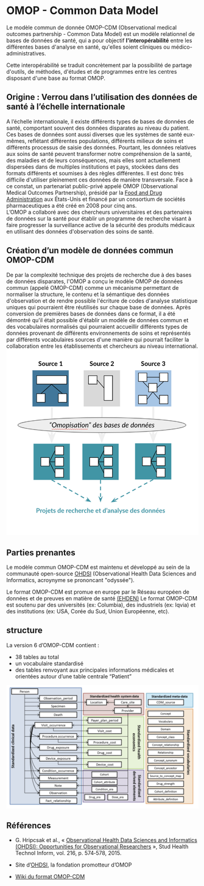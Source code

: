 # OMOP - Common Data Model
<!-- SPDX-License-Identifier: MPL-2.0 -->

Le modèle commun de donnée OMOP-CDM (Observational medical outcomes partnership - Common Data Model) est un modèle relationnel de bases de données de santé, qui a pour objectif **l'interopérabilité** entre les différentes bases d'analyse en santé, qu'elles soient cliniques ou médico-administratives. 

Cette interopérabilité se traduit concrètement par la possibilité de partage d'outils, de méthodes, d'études et de programmes entre les centres disposant d'une base au format OMOP.

## Origine : Verrou dans l’utilisation des données de santé à l’échelle internationale
A l’échelle internationale, il existe différents types de bases de données de santé, comportant souvent des données disparates au niveau du patient. Ces bases de données sont aussi diverses que les systèmes de santé eux-mêmes, reflétant différentes populations, différents milieux de soins et différents processus de saisie des données. 
Pourtant, les données relatives aux soins de santé peuvent transformer notre compréhension de la santé, des maladies et de leurs conséquences, mais elles sont actuellement dispersées dans de multiples institutions et pays, stockées dans des formats différents et soumises à des règles différentes. Il est donc très difficile d'utiliser pleinement ces données de manière transversale.
Face à ce constat, un partenariat public-privé appelé OMOP (Observational Medical Outcomes Partnership), présidé par la [Food and Drug Administration](https://www.fda.gov/) aux États-Unis et financé par un consortium de sociétés pharmaceutiques a été créé en 2008 pour cinq ans.  
L’OMOP a collaboré avec des chercheurs universitaires et des partenaires de données sur la santé pour établir un programme de recherche visant à faire progresser la surveillance active de la sécurité des produits médicaux en utilisant des données d'observation des soins de santé. 

## Création d’un modèle de données commun OMOP-CDM
De par la complexité technique des projets de recherche due à des bases de données disparates, l'OMOP a conçu le modèle OMOP de données commun (appelé OMOP-CDM) comme un mécanisme permettant de normaliser la structure, le contenu et la sémantique des données d'observation et de rendre possible l'écriture de codes d'analyse statistique uniques qui pourraient être réutilisés sur chaque base de données. 
Après conversion de premières bases de données dans ce format, il a été démontré qu'il était possible d'établir un modèle de données commun et des vocabulaires normalisés qui pourraient accueillir différents types de données provenant de différents environnements de soins et représentés par différents vocabulaires sources d'une manière qui pourrait faciliter la collaboration entre les établissements et chercheurs au niveau international.
![schema omopisation](../files/HDH/20201211_HDH_omopisation_MLP-2.0.png)


## Parties prenantes

Le modèle commun OMOP-CDM est maintenu et développé au sein de la communauté open-source [OHDSI](https://www.ohdsi.org/) (Observational Health Data Sciences and Informatics, acroynyme se prononcant "odyssée").

Le format OMOP-CDM est promue en europe par le Réseau européen de données et de preuves en matière de santé [(EHDEN)]()
Le format OMOP-CDM est soutenu par des universités (ex: Columbia), des industriels (ex: Iqvia) et des institutions (ex: USA, Corée du Sud, Union Européenne, etc).

## structure
La version 6 d’OMOP-CDM contient :
* 38 tables au total
* un vocabulaire standardisé
* des tables renvoyant aux principales informations médicales et orientées autour d’une table centrale “Patient”

![structure v6](../files/HDH/20201211_HDH_v6-omop-cdm_MLP-2.0.png)

## Références

- G. Hripcsak et al., « [Observational Health Data Sciences and Informatics (OHDSI): Opportunities for Observational Researchers](https://www.ncbi.nlm.nih.gov/pmc/articles/PMC4815923/) », Stud Health Technol Inform, vol. 216, p. 574‑578, 2015.

- Site d’[OHDSI](https://www.ohdsi.org/), la fondation promotteur d’OMOP

- [Wiki du format OMOP-CDM](https://github.com/OHDSI/CommonDataModel/wiki)
